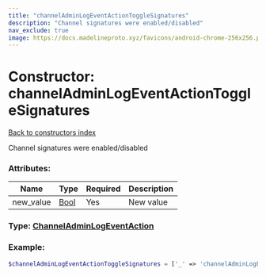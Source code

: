 ```yaml
---
title: "channelAdminLogEventActionToggleSignatures"
description: "Channel signatures were enabled/disabled"
nav_exclude: true
image: https://docs.madelineproto.xyz/favicons/android-chrome-256x256.png
---
```

# Constructor: channelAdminLogEventActionToggleSignatures  
[Back to constructors index](/API_docs/constructors/index.md)



Channel signatures were enabled/disabled

### Attributes:

| Name     |    Type       | Required | Description |
|----------|---------------|----------|-------------|
|new\_value|[Bool](/API_docs/types/Bool.md) | Yes|New value|



### Type: [ChannelAdminLogEventAction](/API_docs/types/ChannelAdminLogEventAction.md)


### Example:

```php
$channelAdminLogEventActionToggleSignatures = ['_' => 'channelAdminLogEventActionToggleSignatures', 'new_value' => Bool];
```  
